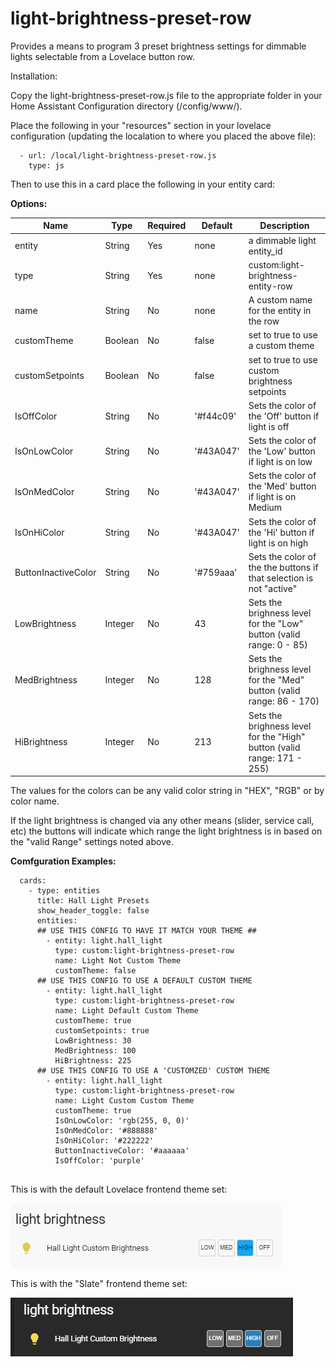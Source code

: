 # light-brightness-preset-row
Provides a means to program 3 preset brightness settings for dimmable lights selectable from a Lovelace button row.

Installation:

Copy the light-brightness-preset-row.js file to the appropriate folder in your Home Assistant Configuration directory (/config/www/).

Place the following in your "resources" section in your lovelace configuration (updating the localation to where you placed the above file):

  ```
    - url: /local/light-brightness-preset-row.js
      type: js
  ```
    
Then to use this in a card place the following in your entity card:


<b>Options:</b>

| Name | Type | Required | Default | Description |
| --- | --- | --- | --- | --- |
| entity | String | Yes | none | a dimmable light entity_id |
| type | String | Yes | none | custom:light-brightness-entity-row |
| name | String | No | none | A custom name for the entity in the row |
| customTheme | Boolean | No | false | set to true to use a custom theme |
| customSetpoints | Boolean | No | false | set to true to use custom brightness setpoints |
| IsOffColor | String | No | '#f44c09' | Sets the color of the 'Off' button if light is off |
| IsOnLowColor | String | No | '#43A047' | Sets the color of the 'Low' button if light is on low |
| IsOnMedColor | String | No | '#43A047' | Sets the color of the 'Med' button if light is on Medium |
| IsOnHiColor | String | No | '#43A047' | Sets the color of the 'Hi' button if light is on high |
| ButtonInactiveColor | String | No | '#759aaa' | Sets the color of the the buttons if that selection is not "active" |
| LowBrightness | Integer | No | 43 | Sets the brighness level for the "Low" button (valid range: 0 - 85) |
| MedBrightness | Integer | No | 128 | Sets the brighness level for the "Med" button (valid range: 86 - 170) |
| HiBrightness | Integer | No | 213 | Sets the brighness level for the "High" button (valid range: 171 - 255)|


The values for the colors can be any valid color string in "HEX", "RGB" or by color name.

If the light brightness is changed via any other means (slider, service call, etc) the buttons will indicate which range the light brightness is in based on the "valid Range" settings noted above.

<b>Comfguration Examples:</b>
    
  ```
    cards:
      - type: entities
        title: Hall Light Presets
        show_header_toggle: false
        entities:
        ## USE THIS CONFIG TO HAVE IT MATCH YOUR THEME ##
          - entity: light.hall_light
            type: custom:light-brightness-preset-row
            name: Light Not Custom Theme
            customTheme: false
        ## USE THIS CONFIG TO USE A DEFAULT CUSTOM THEME
          - entity: light.hall_light
            type: custom:light-brightness-preset-row
            name: Light Default Custom Theme
            customTheme: true
            customSetpoints: true
            LowBrightness: 30
            MedBrightness: 100
            HiBrightness: 225
        ## USE THIS CONFIG TO USE A 'CUSTOMZED' CUSTOM THEME
          - entity: light.hall_light
            type: custom:light-brightness-preset-row
            name: Light Custom Custom Theme
            customTheme: true
            IsOnLowColor: 'rgb(255, 0, 0)'
            IsOnMedColor: '#888888'
            IsOnHiColor: '#222222'
            ButtonInactiveColor: '#aaaaaa'
            IsOffColor: 'purple'
            
  ```

This is with the default Lovelace frontend theme set:

![Default](ex2.gif)


This is with the "Slate" frontend theme set:

![Slate](ex3.gif)
